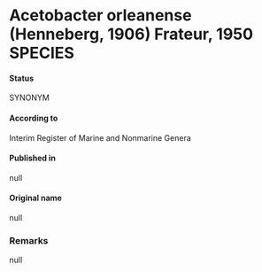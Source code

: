 # Acetobacter orleanense (Henneberg, 1906) Frateur, 1950 SPECIES

#### Status
SYNONYM

#### According to
Interim Register of Marine and Nonmarine Genera

#### Published in
null

#### Original name
null

### Remarks
null